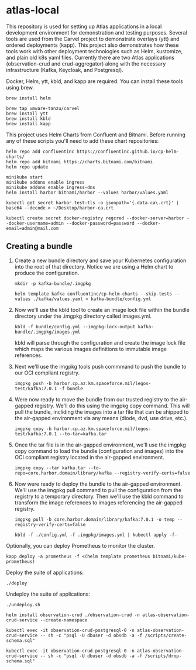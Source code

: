 # atlas-local
This repository is used for setting up Atlas applications in a local development environment for demonstration and testing purposes.  Several tools are used from the Carvel project to demonstrate overlays (ytt) and ordered deployments (kapp).  This project also demonstrates how these tools work with other deployment technologies such as Helm, kustomize, and plain old k8s yaml files.  Currently there are two Atlas applications (observation-crud and crud-aggregator) along with the necessary infrastructure (Kafka, Keycloak, and Postgresql).

Docker, Helm, ytt, kbld, and kapp are required.  You can install these tools using brew.
```
brew install helm

brew tap vmware-tanzu/carvel
brew install ytt
brew install kbld
brew install kapp
```

This project uses Helm Charts from Confluent and Bitnami.  Before running any of these scripts you'll need to add these chart repositories:
```
helm repo add confluentinc https://confluentinc.github.io/cp-helm-charts/
helm repo add bitnami https://charts.bitnami.com/bitnami
helm repo update
```

```
minikube start
minikube addons enable ingress
minikube addons enable ingress-dns
helm install harbor bitnami/harbor --values harbor/values.yaml

kubectl get secret harbor.test-tls -o jsonpath='{.data.ca\.crt}' | base64 --decode > ~/Desktop/harbor-ca.crt

kubectl create secret docker-registry regcred --docker-server=harbor --docker-username=admin --docker-password=password --docker-email=admin@mail.com
```

## Creating a bundle

1. Create a new bundle directory and save your Kubernetes configuration into the root of that directory.  Notice we are using a Helm chart to produce the configuration.
    ```
    mkdir -p kafka-bundle/.imgpkg

    helm template kafka confluentinc/cp-helm-charts --skip-tests --values ./kafka/values.yaml > kafka-bundle/config.yml
    ```

2. Now we'll use the kbld tool to create an image lock file within the bundle directory under the .imgpkg directory called images.yml.

    ```
    kbld -f bundle/config.yml --imgpkg-lock-output kafka-bundle/.imgpkg/images.yml
    ```
    kbld will parse through the configuration and create the image lock file which maps the various images definitions to immutable image references.

3. Next we'll use the imgpkg tools push commmand to push the bundle to our OCI compliant registry.

    ```
    imgpkg push -b harbor.cp.az.km.spaceforce.mil/legos-test/kafka:7.0.1 -f bundle
    ```

4.  Were now ready to move the bundle from our trusted registry to the air-gapped registry.  We'll do this using the imgpkg copy command.  This will pull the bundle, incliding the images into a tar file that can be shipped to the air-gapped environment via any means (diode, dvd, use drive, etc.).
    ```
    imgpkg copy -b harbor.cp.az.km.spaceforce.mil/legos-test/kafka:7.0.1 --to-tar=kafka.tar
    ```

5. Once the tar file is in the air-gapped environment, we'll use the imgpkg copy command to load the bundle (configuration and images) into the OCI compliant registry located in the air-gapped environment.
    ```
    imgpkg copy --tar kafka.tar --to-repo=core.harbor.domain/library/kafka --registry-verify-certs=false
    ```

6.  Now were ready to deploy the bundle to the air-gapped environment.  We'll use the imgpkg pull command to pull the configuration from the registry to a temporary directory.  Then we'll use the kbld command to transform the image references to images referencing the air-gapped registry.
    ```
    imgpkg pull -b core.harbor.domain/library/kafka:7.0.1 -o temp --registry-verify-certs=false

    kbld -f ./config.yml -f .imgpkg/images.yml | kubectl apply -f-
    ```


Optionally, you can deploy Prometheus to monitor the cluster.
```
kapp deploy -a prometheus -f <(helm template prometheus bitnami/kube-prometheus)
```

Deploy the suite of applications:
```
./deploy
```

Undeploy the suite of applications:
```
./undeploy.sh
```

```
helm install observation-crud ./observation-crud -n atlas-observation-crud-service --create-namespace
```

```
kubectl exec -it observation-crud-postgresql-0 -n atlas-observation-crud-service -- sh -c "psql -U dbuser -d obsdb -a -f /scripts/create-schema.sql"
```

```
kubectl exec -it observation-crud-postgresql-0 -n atlas-observation-crud-service -- sh -c "psql -U dbuser -d obsdb -a -f /scripts/drop-schema.sql"
```
